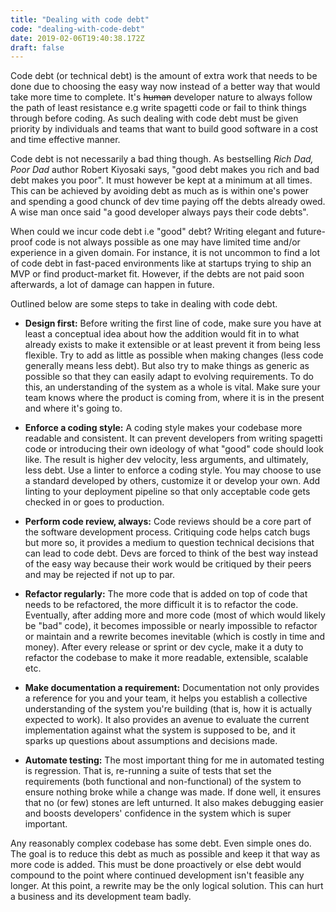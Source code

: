 ```yaml
---
title: "Dealing with code debt"
code: "dealing-with-code-debt"
date: 2019-02-06T19:40:38.172Z
draft: false
---
```


Code debt (or technical debt) is the amount of extra work that needs to be done due to choosing the easy way now instead of a better way that would take more time to complete. It's ~~human~~ developer nature to always follow the path of least resistance e.g write spagetti code or fail to think things through before coding. As such dealing with code debt must be given priority by individuals and teams that want to build good software in a cost and time effective manner.

Code debt is not necessarily a bad thing though. As bestselling _Rich Dad, Poor Dad_ author Robert Kiyosaki says, "good debt makes you rich and bad debt makes you poor". It must however be kept at a minimum at all times. This can be achieved by avoiding debt as much as is within one's power and spending a good chunck of dev time paying off the debts already owed. A wise man once said "a good developer always pays their code debts".

When could we incur code debt i.e "good" debt? Writing elegant and future-proof code is not always possible as one may have limited time and/or experience in a given domain. For instance, it is not uncommon to find a lot of code debt in fast-paced environments like at startups trying to ship an MVP or find product-market fit. However, if the debts are not paid soon afterwards, a lot of damage can happen in future.

Outlined below are some steps to take in dealing with code debt.

- __Design first:__ Before writing the first line of code, make sure you have at least a conceptual idea about how the addition would fit in to what already exists to make it extensible or at least prevent it from being less flexible. Try to add as little as possible when making changes (less code generally means less debt). But also try to make things as generic as possible so that they can easily adapt to evolving requirements. To do this, an understanding of the system as a whole is vital. Make sure your team knows where the product is coming from, where it is in the present and where it's going to.

- __Enforce a coding style:__ A coding style makes your codebase more readable and consistent. It can prevent developers from writing spagetti code or introducing their own ideology of what "good" code should look like. The result is higher dev velocity, less arguments, and ultimately, less debt. Use a linter to enforce a coding style. You may choose to use a standard developed by others, customize it or develop your own. Add linting to your deployment pipeline so that only acceptable code gets checked in or goes to production.

- __Perform code review, always:__ Code reviews should be a core part of the software development process. Critiquing code helps catch bugs but more so, it provides a medium to question technical decisions that can lead to code debt. Devs are forced to think of the best way instead of the easy way because their work would be critiqued by their peers and may be rejected if not up to par.

- __Refactor regularly:__ The more code that is added on top of code that needs to be refactored, the more difficult it is to refactor the code. Eventually, after adding more and more code (most of which would likely be "bad" code), it becomes impossible or nearly impossible to refactor or maintain and a rewrite becomes inevitable (which is costly in time and money). After every release or sprint or dev cycle, make it a duty to refactor the codebase to make it more readable, extensible, scalable etc.

- __Make documentation a requirement:__ Documentation not only provides a reference for you and your team, it helps you establish a collective understanding of the system you're building (that is, how it is actually expected to work). It also provides an avenue to evaluate the current implementation against what the system is supposed to be, and it sparks up questions about assumptions and decisions made.

- __Automate testing:__ The most important thing for me in automated testing is regression. That is, re-running a suite of tests that set the requirements (both functional and non-functional) of the system to ensure nothing broke while a change was made. If done well, it ensures that no (or few) stones are left unturned. It also makes debugging easier and boosts developers' confidence in the system which is super important.

Any reasonably complex codebase has some debt. Even simple ones do. The goal is to reduce this debt as much as possible and keep it that way as more code is added. This must be done proactively or else debt would compound to the point where continued development isn't feasible any longer. At this point, a rewrite may be the only logical solution. This can hurt a business and its development team badly.